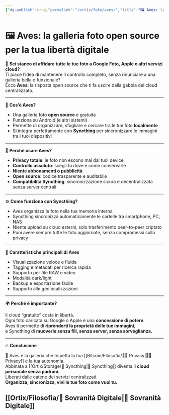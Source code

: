 ```yaml
---
{"dg-publish":true,"permalink":"/ortix/foto/aves/","title":"🖼️ Aves: la galleria foto open source per la tua libertà digitale","tags":["Aves","OpenSource","Privacy","Syncthing","Foto","SelfCustody","Decentralizzazione"]}
---
```



# 🖼️ Aves: la galleria foto open source per la tua libertà digitale

📸 **Sei stanco di affidare tutte le tue foto a Google Foto, Apple o altri servizi cloud?**  
Ti piace l’idea di mantenere il controllo completo, senza rinunciare a una galleria bella e funzionale?  
Ecco **Aves**: la risposta open source che ti fa uscire dalla gabbia del cloud centralizzato.

---

🦅 **Cos’è Aves?**

- Una galleria foto **open source** e gratuita  
- Funziona su Android (e altri sistemi)  
- Permette di organizzare, sfogliare e cercare tra le tue foto **localmente**  
- Si integra perfettamente con **Syncthing** per sincronizzare le immagini tra i tuoi dispositivi

---

🔐 **Perché usare Aves?**

- **Privacy totale**: le foto non escono mai dai tuoi device  
- **Controllo assoluto**: scegli tu dove e come conservarle  
- **Niente abbonamenti o pubblicità**  
- **Open source**: codice trasparente e auditabile  
- **Compatibilità Syncthing**: sincronizzazione sicura e decentralizzata senza server centrali

---

⚙️ **Come funziona con Syncthing?**

- Aves organizza le foto nella tua memoria interna  
- Syncthing sincronizza automaticamente le cartelle tra smartphone, PC, NAS  
- Niente upload su cloud esterni, solo trasferimento peer-to-peer criptato  
- Puoi avere sempre tutte le foto aggiornate, senza compromessi sulla privacy

---

📱 **Caratteristiche principali di Aves**

- Visualizzazione veloce e fluida  
- Tagging e metadati per ricerca rapida  
- Supporto per file RAW e video  
- Modalità dark/light  
- Backup e esportazione facile  
- Supporto alle geolocalizzazioni

---

🌍 **Perché è importante?**

Il cloud “gratuito” costa in libertà.  
Ogni foto caricata su Google o Apple è una **concessione di potere**.  
Aves ti permette di **riprenderti la proprietà delle tue immagini**,  
e Syncthing di **muoverle senza fili, senza server, senza sorveglianza.**

---

🔥 **Conclusione**

🦅 Aves è la galleria che rispetta la tua [[Bitcoin/Filosofia/🕵️‍♂️ Privacy\|🕵️‍♂️ Privacy]] e la tua autonomia.  
Abbinata a [[Ortix/Storage/🔄 Syncthing\|🔄 Syncthing]] diventa il **cloud personale senza padroni.**  
Liberati dalle catene dei servizi centralizzati.  
**Organizza, sincronizza, vivi le tue foto come vuoi tu.**

[[Ortix/Filosofia/🧭 Sovranità Digitale\|🧭 Sovranità Digitale]]
---
